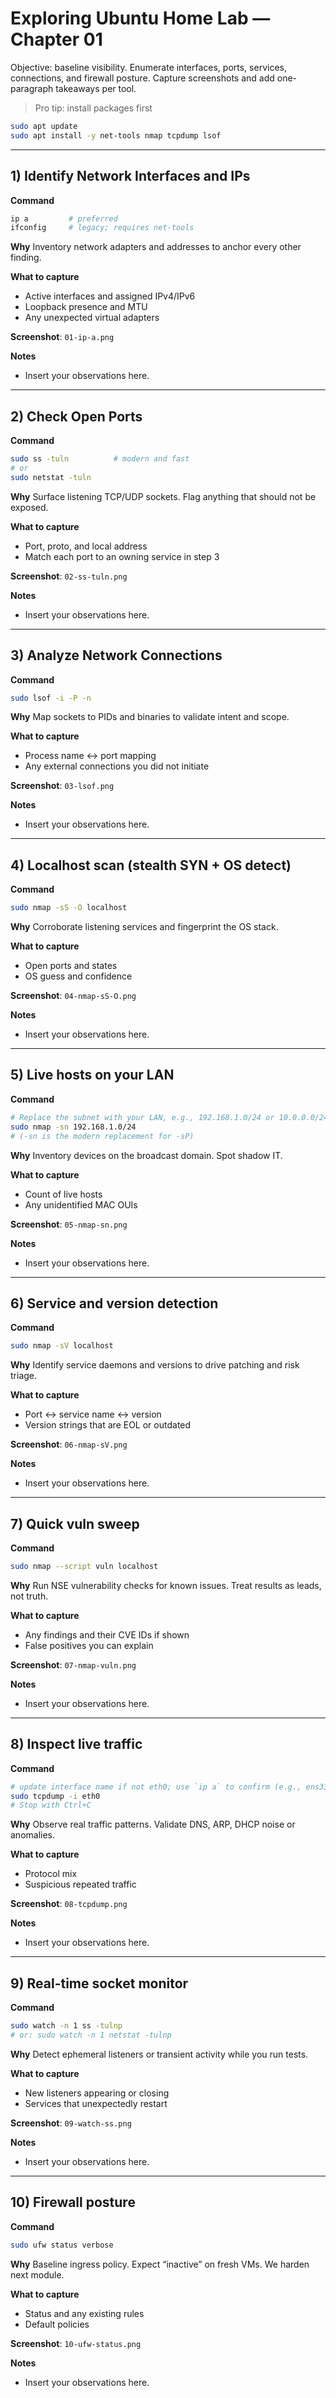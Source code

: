 # Exploring Ubuntu Home Lab — Chapter 01

Objective: baseline visibility. Enumerate interfaces, ports, services, connections, and firewall posture. Capture screenshots and add one-paragraph takeaways per tool.

> Pro tip: install packages first
```bash
sudo apt update
sudo apt install -y net-tools nmap tcpdump lsof
```

---

## 1) Identify Network Interfaces and IPs
**Command**
```bash
ip a         # preferred
ifconfig     # legacy; requires net-tools
```
**Why**
Inventory network adapters and addresses to anchor every other finding.

**What to capture**
- Active interfaces and assigned IPv4/IPv6
- Loopback presence and MTU
- Any unexpected virtual adapters

**Screenshot**: `01-ip-a.png`

**Notes**
- Insert your observations here.

---

## 2) Check Open Ports
**Command**
```bash
sudo ss -tuln          # modern and fast
# or
sudo netstat -tuln
```
**Why**
Surface listening TCP/UDP sockets. Flag anything that should not be exposed.

**What to capture**
- Port, proto, and local address
- Match each port to an owning service in step 3

**Screenshot**: `02-ss-tuln.png`

**Notes**
- Insert your observations here.

---

## 3) Analyze Network Connections
**Command**
```bash
sudo lsof -i -P -n
```
**Why**
Map sockets to PIDs and binaries to validate intent and scope.

**What to capture**
- Process name ↔ port mapping
- Any external connections you did not initiate

**Screenshot**: `03-lsof.png`

**Notes**
- Insert your observations here.

---

## 4) Localhost scan (stealth SYN + OS detect)
**Command**
```bash
sudo nmap -sS -O localhost
```
**Why**
Corroborate listening services and fingerprint the OS stack.

**What to capture**
- Open ports and states
- OS guess and confidence

**Screenshot**: `04-nmap-sS-O.png`

**Notes**
- Insert your observations here.

---

## 5) Live hosts on your LAN
**Command**
```bash
# Replace the subnet with your LAN, e.g., 192.168.1.0/24 or 10.0.0.0/24
sudo nmap -sn 192.168.1.0/24
# (-sn is the modern replacement for -sP)
```
**Why**
Inventory devices on the broadcast domain. Spot shadow IT.

**What to capture**
- Count of live hosts
- Any unidentified MAC OUIs

**Screenshot**: `05-nmap-sn.png`

**Notes**
- Insert your observations here.

---

## 6) Service and version detection
**Command**
```bash
sudo nmap -sV localhost
```
**Why**
Identify service daemons and versions to drive patching and risk triage.

**What to capture**
- Port ↔ service name ↔ version
- Version strings that are EOL or outdated

**Screenshot**: `06-nmap-sV.png`

**Notes**
- Insert your observations here.

---

## 7) Quick vuln sweep
**Command**
```bash
sudo nmap --script vuln localhost
```
**Why**
Run NSE vulnerability checks for known issues. Treat results as leads, not truth.

**What to capture**
- Any findings and their CVE IDs if shown
- False positives you can explain

**Screenshot**: `07-nmap-vuln.png`

**Notes**
- Insert your observations here.

---

## 8) Inspect live traffic
**Command**
```bash
# update interface name if not eth0; use `ip a` to confirm (e.g., ens33, enp0s3)
sudo tcpdump -i eth0
# Stop with Ctrl+C
```
**Why**
Observe real traffic patterns. Validate DNS, ARP, DHCP noise or anomalies.

**What to capture**
- Protocol mix
- Suspicious repeated traffic

**Screenshot**: `08-tcpdump.png`

**Notes**
- Insert your observations here.

---

## 9) Real-time socket monitor
**Command**
```bash
sudo watch -n 1 ss -tulnp
# or: sudo watch -n 1 netstat -tulnp
```
**Why**
Detect ephemeral listeners or transient activity while you run tests.

**What to capture**
- New listeners appearing or closing
- Services that unexpectedly restart

**Screenshot**: `09-watch-ss.png`

**Notes**
- Insert your observations here.

---

## 10) Firewall posture
**Command**
```bash
sudo ufw status verbose
```
**Why**
Baseline ingress policy. Expect “inactive” on fresh VMs. We harden next module.

**What to capture**
- Status and any existing rules
- Default policies

**Screenshot**: `10-ufw-status.png`

**Notes**
- Insert your observations here.

